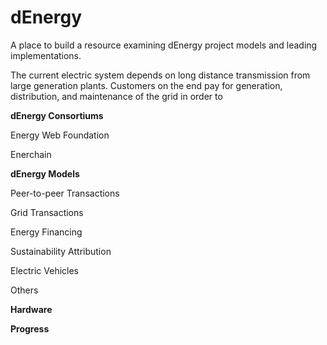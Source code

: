 # dEnergy 

A place to build a resource examining dEnergy project models and leading implementations.

The current electric system depends on long distance transmission from large generation plants. Customers on the end pay for generation, distribution, and maintenance of the grid in order to 

**dEnergy Consortiums**

Energy Web Foundation

Enerchain

**dEnergy Models**

Peer-to-peer Transactions

Grid Transactions

Energy Financing

Sustainability Attribution

Electric Vehicles

Others

**Hardware**

**Progress**
